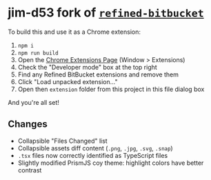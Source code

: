 # jim-d53 fork of [`refined-bitbucket`](https://github.com/andremw/refined-bitbucket)

To build this and use it as a Chrome extension:

1. `npm i`
1. `npm run build`
1. Open the [Chrome Extensions Page](chrome://extensions) (Window > Extensions)
1. Check the "Developer mode" box at the top right
1. Find any Refined BitBucket extensions and remove them
1. Click "Load unpacked extension..."
1. Open then `extension` folder from this project in this file dialog box

And you're all set!

## Changes

- Collapsible "Files Changed" list
- Collapsible assets diff content (`.png`, `.jpg`, `.svg`, `.snap`)
- `.tsx` files now correctly identified as TypeScript files 
- Slightly modified PrismJS coy theme: highlight colors have better contrast
